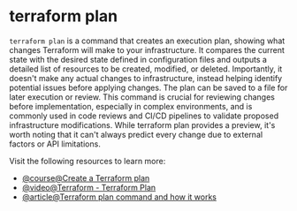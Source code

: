 # terraform plan

`terraform plan` is a command that creates an execution plan, showing what changes Terraform will make to your infrastructure. It compares the current state with the desired state defined in configuration files and outputs a detailed list of resources to be created, modified, or deleted. Importantly, it doesn't make any actual changes to infrastructure, instead helping identify potential issues before applying changes. The plan can be saved to a file for later execution or review. This command is crucial for reviewing changes before implementation, especially in complex environments, and is commonly used in code reviews and CI/CD pipelines to validate proposed infrastructure modifications. While terraform plan provides a preview, it's worth noting that it can't always predict every change due to external factors or API limitations.

Visit the following resources to learn more:

- [@course@Create a Terraform plan](https://developer.hashicorp.com/terraform/tutorials/cli/plan)
- [@video@Terraform - Terraform Plan](https://www.youtube.com/watch?v=9v08h-Oaelo)
- [@article@Terraform plan command and how it works](https://spacelift.io/blog/terraform-plan)